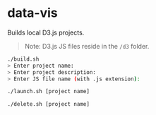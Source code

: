 # data-vis

Builds local D3.js projects.

> Note: D3.js JS files reside in the `/d3` folder.

```bash
./build.sh
> Enter project name:
> Enter project description:
> Enter JS file name (with .js extension):
```

```bash
./launch.sh [project name]
```

```bash
./delete.sh [project name]
```